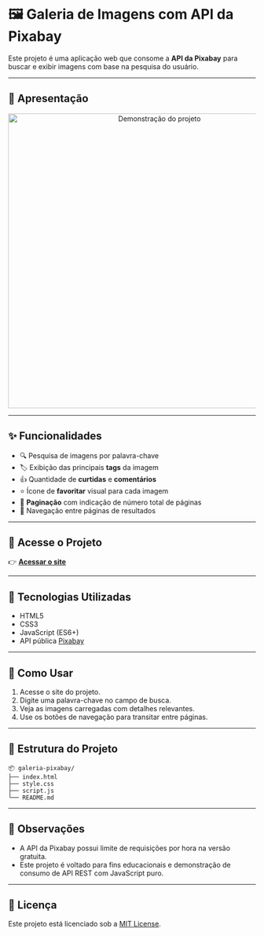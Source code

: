 # 🖼️ Galeria de Imagens com API da Pixabay

Este projeto é uma aplicação web que consome a **API da Pixabay** para buscar e exibir imagens com base na pesquisa do usuário.

---

## 🎥 Apresentação

<p align="center">
  <img src="https://media.giphy.com/media/v1.Y2lkPTc5MGI3NjExZTVrZXhhYXB1ZGN1c2t1ZGRqOGg4aXZiODgzM2FpY3NsODVpNjZybCZlcD12MV9naWZzX3NlYXJjaCZjdD1n/3o7TKsQdG7W1n5bJWM/giphy.gif" width="600" alt="Demonstração do projeto">
</p>

---

## ✨ Funcionalidades

- 🔍 Pesquisa de imagens por palavra-chave
- 🏷️ Exibição das principais **tags** da imagem
- 👍 Quantidade de **curtidas** e **comentários**
- ⭐ Ícone de **favoritar** visual para cada imagem
- 📄 **Paginação** com indicação de número total de páginas
- 🔄 Navegação entre páginas de resultados

---

## 🔗 Acesse o Projeto

👉 [**Acessar o site**](https://seu-link-aqui.com)

---

## 📂 Tecnologias Utilizadas

- HTML5
- CSS3
- JavaScript (ES6+)
- API pública [Pixabay](https://pixabay.com/api/)

---

## 🚀 Como Usar

1. Acesse o site do projeto.
2. Digite uma palavra-chave no campo de busca.
3. Veja as imagens carregadas com detalhes relevantes.
4. Use os botões de navegação para transitar entre páginas.

---

## 📁 Estrutura do Projeto

```
📦 galeria-pixabay/
├── index.html
├── style.css
├── script.js
└── README.md
```

---

## 📌 Observações

- A API da Pixabay possui limite de requisições por hora na versão gratuita.
- Este projeto é voltado para fins educacionais e demonstração de consumo de API REST com JavaScript puro.

---

## 📄 Licença

Este projeto está licenciado sob a [MIT License](LICENSE).
